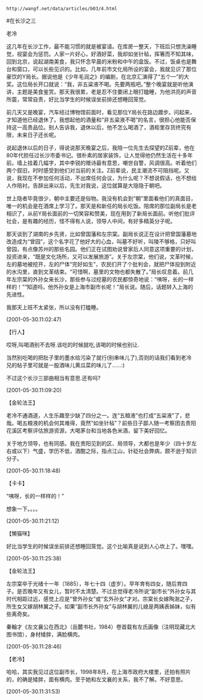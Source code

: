 `http://wangf.net/data/articles/b03/4.html`

#在长沙之三

老冷

这几年在长沙工作，最不能习惯的就是被宴请。在库房一整天，下班后只想洗澡睡觉，视宴会为惩罚。人家一片好心，好酒好菜，我却如坐针毡，挥箸而不知其味，回到北京，说起湖南美食，我只怀念早晨的米粉和中午的盒饭。不过，饭桌也是舞台和窗口，可以长些见识的。比如，几年前市文化局所设的宴会，我就见识了那位豪饮的Y局长。据说他是《少年毛润之》的编剧，在北京汇演得了“五个一”的大奖。这位局长开口就说：“我，非五粱液不喝。先要两瓶吧。”整个晚宴就是听他演讲，主题是美食鉴赏。那天我很累，老是忍不住要闭上眼打瞌睡，为他洪亮的声音所震，常常自责，好比当学生的时候误坐前排还想睡回笼觉。

前几天又是晚宴，汽车经过博物馆前面时，看见那位Y局长在路边踱步。问起来，才知道他已经退休了。我想起他的酒量和“非五粱液不喝”的名言，很担心他能否保持这一高贵品位。别人告诉我，退休以后，他不怎么喝酒了，酒柜里存货终究有限，未来日子还长呢。

说起退休以后的日子，得说说那天晚宴之后，我陪一位先生去探望的Z前辈，他在80年代担任过长沙市委书记。很朴素的居家装饰，让人觉得他仍然生活在十多年前。墙上挂着几幅字，其中李锐的赠诗最有意思，嘲世自警，风调很高。听着他们两个叙旧，时时感受到他们对当前的关注。Z前辈说，民主潮流不可阻挡呢。又说，我现在不参加任何活动，不出席任何会议，为什么呢？不想说假话，也不想给人作陪衬。告辞出来以后，先生对我说，这位就算是大隐隐于朝吧。

世上隐者毕竟很少，朝中主要还是俗物。我没有机会到“朝”里面看他们的真面目，唯一的机会是在酒席上学习了。那天是和新任的局长吃饭。陪席的那位副局长是老相识了，从前Y局长面前的一切笑容和赞美，现在用到了新局长面前。听他们批评社会，是有趣的经历，怪不得有人说，领导人中间，有好多精英分子呢。

那天谈到了湖南的乡先贤，比如曾国藩和左宗棠。副局长说正在设计把曾国藩墓地改造成为“曾园”，这个名字花了他好大的心血，叫墓不好听，叫陵不够格，只好叫曾园，有点像苏州的那些名园。他们正在试图劝说曾家后人同意这项重要的计划，投资进来，“既是文化场所，又可以发展旅游”。关于左宗棠，他们说，文革时候，左的墓地被挖开，左的尸体“完好如生”，农民们开了个批判会，就把尸体投到附近的水沟里，直到文革结束。“可惜啊，墓里的文物也都失散了。”局长叹息着。前几年左宗棠的外孙女来长沙，那些参与过挖墓的农民都惊奇地说：“咦呀，长的一样样的！”“知道吗，他外孙女是上海市副市长呢！”局长说。随后，话题转入上海的先进性。

我那天上班不太紧张，所以没有打瞌睡。

(2001-05-30.11:02:47)

【行人】

哎呀,叫喝酒别不去呀.该吃的时候就吃,该喝的时候也别让.

当然别吃喝的把肚子里的墨水给污染了就行(别串味儿了),否则的话我们看到老冷兄的帖子里可就是一股酒味儿黄瓜菜的味儿了......:)

不过这个长沙三部曲相当有意思.还有吗?

(2001-05-30.11:09:20)

【金轮法王】

老冷不通酒道，人生乐趣至少缺了四分之一。连“五粮液”也打成“五粱液”了，悲哉。喝五粮液的机会何其难得，竟然“如坐针毡”？前些日子鄙人随一考察团去贵阳花溪区考察评估旅游资源，大喝茅台和当地各色米酒，留下美好回忆。

关于地方领导，也有同感。我在贵阳见到的区、局领导，大都也是年少（四十岁左右或以下）气盛，学历不低，酒酣之际，指点江山，针砭社会弊病，颇不逊于知识分子。

(2001-05-30.11:18:48)

【卡卡】

“咦呀，长的一样样的！”

想象一下。。。。

(2001-05-30.11:21:12)

【懒猫咪】

好比当学生的时候误坐前排还想睡回笼觉。这个比喻真是说到人心坎上了。嘿嘿。

(2001-05-30.11:25:38)

【金轮法王】

左宗棠卒于光绪十一年（1885），年七十四（虚岁）。早年育有四女，随后育四子。是否晚年又有女儿，暂时不太清楚。不过总觉得老冷所说“副市长”外孙女与其时代相距过远，感觉上应是“曾外孙女”或“玄外孙女”才对。宗棠长女嫁陶澍之子，所生女又嫁胡林翼之子。如果“副市长外孙女”与胡林翼的儿媳是两姨表姊妹，似有些离奇矣。

秦翰才《左文襄公在西北》（岳麓书社，1984）卷首载有左氏画像（注明现藏北大图书馆），身材矮胖，满脸横肉。

(2001-05-30.11:28:46)

【老冷】

哈哈，其实我见过这位副市长，1998年8月，在上海市政府大楼里，还拍有照片的，的确是矮胖，面有横肉。至于她和左文襄的关系，我不了解。不好意思。

(2001-05-30.11:31:53)